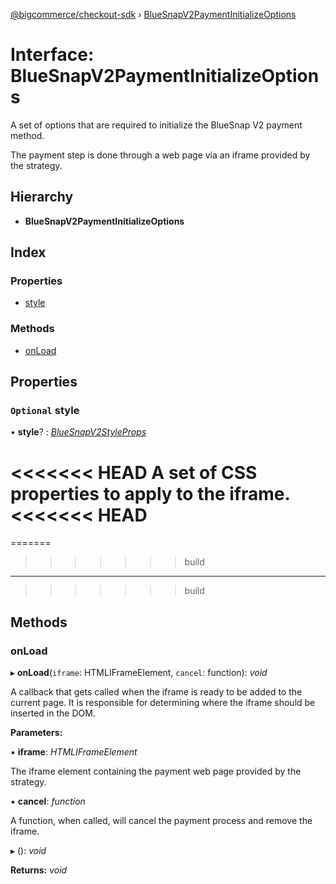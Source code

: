 [@bigcommerce/checkout-sdk](../README.md) › [BlueSnapV2PaymentInitializeOptions](bluesnapv2paymentinitializeoptions.md)

# Interface: BlueSnapV2PaymentInitializeOptions

A set of options that are required to initialize the BlueSnap V2 payment
method.

The payment step is done through a web page via an iframe provided by the
strategy.

## Hierarchy

* **BlueSnapV2PaymentInitializeOptions**

## Index

### Properties

* [style](bluesnapv2paymentinitializeoptions.md#optional-style)

### Methods

* [onLoad](bluesnapv2paymentinitializeoptions.md#onload)

## Properties

### `Optional` style

• **style**? : *[BlueSnapV2StyleProps](bluesnapv2styleprops.md)*

<<<<<<< HEAD
A set of CSS properties to apply to the iframe.
<<<<<<< HEAD
=======

=======
>>>>>>> build
___
>>>>>>> build

## Methods

###  onLoad

▸ **onLoad**(`iframe`: HTMLIFrameElement, `cancel`: function): *void*

A callback that gets called when the iframe is ready to be added to the
current page. It is responsible for determining where the iframe should
be inserted in the DOM.

**Parameters:**

▪ **iframe**: *HTMLIFrameElement*

The iframe element containing the payment web page
provided by the strategy.

▪ **cancel**: *function*

A function, when called, will cancel the payment
process and remove the iframe.

▸ (): *void*

**Returns:** *void*

